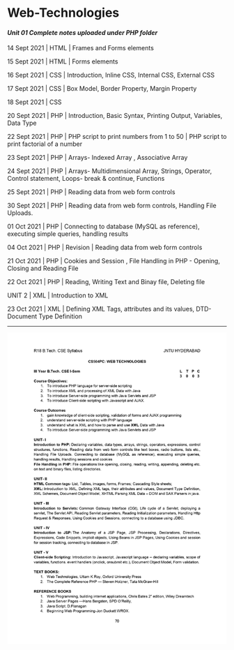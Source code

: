 # Web-Technologies
#### _Unit 01 Complete notes uploaded under PHP folder_

14 Sept 2021 | HTML | Frames and Forms elements

15 Sept 2021 | HTML | Forms elements

16 Sept 2021 | CSS | Introduction, Inline CSS, Internal CSS, External CSS

17 Sept 2021 | CSS | Box Model, Border Property, Margin Property

18 Sept 2021 | CSS

20 Sept 2021 | PHP | Introduction, Basic Syntax, Printing Output, Variables, Data Type

22 Sept 2021 | PHP | PHP script to print numbers from 1 to 50 | PHP script to print factorial of a number

23 Sept 2021 | PHP | Arrays- Indexed Array , Associative Array

24 Sept 2021 | PHP | Arrays- Multidimensional Array, Strings, Operator, Control statement, Loops- break & continue, Functions

25 Sept 2021 | PHP | Reading data from web form controls

30 Sept 2021 | PHP | Reading data from web form controls, Handling File Uploads.

01 Oct 2021  | PHP | Connecting to database (MySQL as reference), executing simple queries, handling results

04 Oct 2021 | PHP | Revision |  Reading data from web form controls

21 Oct 2021 | PHP | Cookies and Session , File Handling in PHP - Opening, Closing and Reading File

22 Oct 2021 | PHP | Reading, Writing Text and Binay file, Deleting file

UNIT 2      | XML | Introduction to XML
            
23 Oct 2021 | XML | Defining XML Tags, attributes and its values, DTD- Document Type Definition

-----------------------------------------------------------------------------------------------------------------

![alt text](Web_Tech_Syllabus.jpg)
